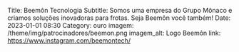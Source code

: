 Title: Beemôn Tecnologia
Subtitle: Somos uma empresa do Grupo Mônaco e criamos soluções inovadoras para frotas. Seja Beemôn você também!
Date: 2023-01-01 08:30
Category: ouro
imagem: /theme/img/patrocinadores/beemon.png
imagem_alt: Logo Beemôn
link: https://www.instagram.com/beemontech/
